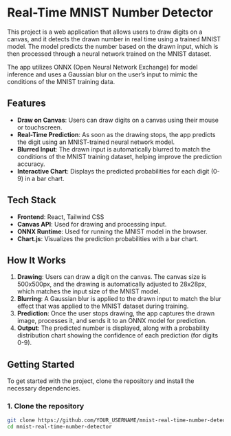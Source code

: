 # Real-Time MNIST Number Detector

This project is a web application that allows users to draw digits on a canvas, and it detects the drawn number in real time using a trained MNIST model. The model predicts the number based on the drawn input, which is then processed through a neural network trained on the MNIST dataset.

The app utilizes ONNX (Open Neural Network Exchange) for model inference and uses a Gaussian blur on the user’s input to mimic the conditions of the MNIST training data.

## Features

- **Draw on Canvas**: Users can draw digits on a canvas using their mouse or touchscreen.
- **Real-Time Prediction**: As soon as the drawing stops, the app predicts the digit using an MNIST-trained neural network model.
- **Blurred Input**: The drawn input is automatically blurred to match the conditions of the MNIST training dataset, helping improve the prediction accuracy.
- **Interactive Chart**: Displays the predicted probabilities for each digit (0-9) in a bar chart.

## Tech Stack

- **Frontend**: React, Tailwind CSS
- **Canvas API**: Used for drawing and processing input.
- **ONNX Runtime**: Used for running the MNIST model in the browser.
- **Chart.js**: Visualizes the prediction probabilities with a bar chart.

## How It Works

1. **Drawing**: Users can draw a digit on the canvas. The canvas size is 500x500px, and the drawing is automatically adjusted to 28x28px, which matches the input size of the MNIST model.
2. **Blurring**: A Gaussian blur is applied to the drawn input to match the blur effect that was applied to the MNIST dataset during training.
3. **Prediction**: Once the user stops drawing, the app captures the drawn image, processes it, and sends it to an ONNX model for prediction.
4. **Output**: The predicted number is displayed, along with a probability distribution chart showing the confidence of each prediction (for digits 0-9).

## Getting Started

To get started with the project, clone the repository and install the necessary dependencies.

### 1. Clone the repository

```bash
git clone https://github.com/YOUR_USERNAME/mnist-real-time-number-detector.git
cd mnist-real-time-number-detector
